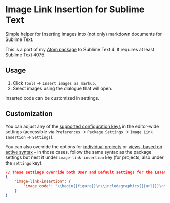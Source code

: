 # Image Link Insertion for Sublime Text

Simple helper for inserting images into (not only) markdown documents for Sublime Text.

This is a port of my [Atom package](https://github.com/jtojnar/markdown-image-insertion) to Sublime Text 4. It requires at least Sublime Text 4075.

## Usage

1. Click `Tools` → `Insert images as markup`.
2. Select images using the dialogue that will open.

Inserted code can be customized in settings.

## Customization

You can adjust any of the [supported configuration keys](image-link-insertion.sublime-settings) in the editor-wide settings (accessible via `Preferences` → `Package Settings` → `Image Link Insertion` → `Settings`).

You can also override the options for [individual projects](https://www.sublimetext.com/docs/projects.html#settings-key) or [views, based on active syntax](https://www.sublimetext.com/docs/settings.html#syntax-specific-settings) – in those cases, follow the same syntax as the package settings but nest it under `image-link-insertion` key (for projects, also under the `settings` key):

```json
// These settings override both User and Default settings for the LaTeX syntax
{
    "image-link-insertion": {
        "image_code": "\\begin{{figure}}\n\\includegraphics{{{url}}}\n\\end{{figure}}\n"
    }
}
```
